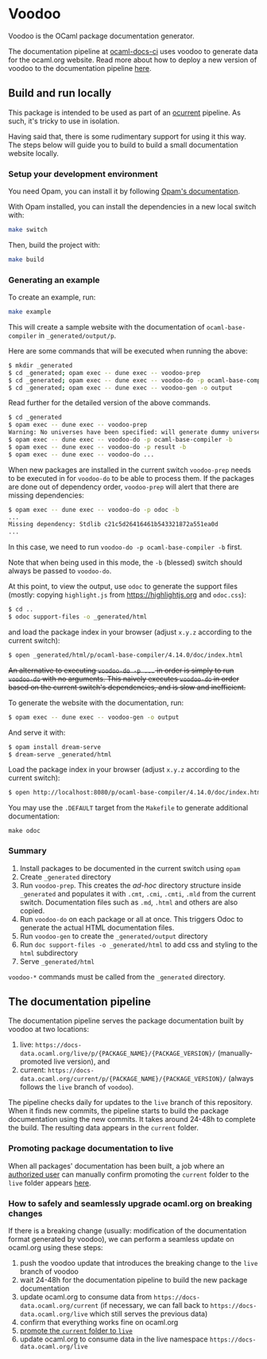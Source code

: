 # Voodoo

Voodoo is the OCaml package documentation generator.

The documentation pipeline at [ocaml-docs-ci](https://github.com/ocurrent/ocaml-docs-ci) uses voodoo to generate data for the ocaml.org website. Read more about how to deploy a new version of voodoo to the documentation pipeline [here](#the-documentation-pipeline).

## Build and run locally

This package is intended to be used as part of an
[ocurrent](https://github.com/ocurrent/ocurrent) pipeline. As such,
it's tricky to use in isolation.

Having said that, there is some rudimentary support for using it this way. The steps below will guide you to build to build a small documentation website locally.

### Setup your development environment

You need Opam, you can install it by following [Opam's documentation](https://opam.ocaml.org/doc/Install.html).

With Opam installed, you can install the dependencies in a new local switch with:

```bash
make switch
```

Then, build the project with:

```bash
make build
```

### Generating an example

To create an example, run:

```bash
make example
```

This will create a sample website with the documentation of `ocaml-base-compiler` in `_generated/output/p`.

Here are some commands that will be executed when running the above:

```bash
$ mkdir _generated
$ cd _generated; opam exec -- dune exec -- voodoo-prep
$ cd _generated; opam exec -- dune exec -- voodoo-do -p ocaml-base-compiler -b
$ cd _generated; opam exec -- dune exec -- voodoo-gen -o output
```

Read further for the detailed version of the above commands.

```bash
$ cd _generated
$ opam exec -- dune exec -- voodoo-prep
Warning: No universes have been specified: will generate dummy universes
$ opam exec -- dune exec -- voodoo-do -p ocaml-base-compiler -b
$ opam exec -- dune exec -- voodoo-do -p result -b
$ opam exec -- dune exec -- voodoo-do ...
```

When new packages are installed in the current switch `voodoo-prep` needs to be executed in
for `voodoo-do` to be able to process them. If the packages are done out of dependency order,
 `voodoo-prep` will alert that there are missing dependencies:

```bash
$ opam exec -- dune exec -- voodoo-do -p odoc -b
...
Missing dependency: Stdlib c21c5d26416461b543321872a551ea0d
...
```

In this case, we need to run `voodoo-do -p ocaml-base-compiler -b` first.

Note that when being used in this mode, the `-b` (blessed) switch should
always be passed to `voodoo-do`.

At this point, to view the output, use `odoc` to generate the support files (mostly: copying `highlight.js` from https://highlightjs.org and `odoc.css`):

```bash
$ cd ..
$ odoc support-files -o _generated/html
```

and load the package index in your browser (adjust `x.y.z` according to the current switch):

```bash
$ open _generated/html/p/ocaml-base-compiler/4.14.0/doc/index.html
```

~~An alternative to executing `voodoo-do -p ...` in order is simply to run
`voodoo-do` with no arguments. This naively executes `voodoo-do` in order
based on the current switch's dependencies, and is slow and inefficient.~~

To generate the website with the documentation, run:

```bash
$ opam exec -- dune exec -- voodoo-gen -o output
```

And serve it with:

```bash
$ opam install dream-serve
$ dream-serve _generated/html
```

Load the package index in your browser (adjust `x.y.z` according to the current switch):

```bash
$ open http://localhost:8080/p/ocaml-base-compiler/4.14.0/doc/index.html
```

You may use the `.DEFAULT` target from the `Makefile` to generate additional
documentation:

```
make odoc
```

### Summary

1. Install packages to be documented in the current switch using `opam`
1. Create `_generated` directory
1. Run `voodoo-prep`. This creates the _ad-hoc_ directory structure inside `_generated` and populates it with `.cmt`, `.cmi`, `.cmti`, `.mld` from the current switch. Documentation files such as `.md`, `.html` and others are also copied.
1. Run `voodoo-do` on each package or all at once. This triggers Odoc to generate the actual HTML documentation files.
1. Run `voodoo-gen` to create the `_generated/output` directory
1. Run `doc support-files -o _generated/html` to add css and styling to the `html` subdirectory
1. Serve `_generated/html`

`voodoo-*` commands must be called from the `_generated` directory.

## The documentation pipeline

The documentation pipeline serves the package documentation built by voodoo at two locations:
1. live: `https://docs-data.ocaml.org/live/p/{PACKAGE_NAME}/{PACKAGE_VERSION}/` (manually-promoted live version), and
2. current: `https://docs-data.ocaml.org/current/p/{PACKAGE_NAME}/{PACKAGE_VERSION}/` (always follows the `live` branch of `voodoo`).

The pipeline checks daily for updates to the `live` branch of this repository. When it finds new commits, the pipeline starts to build the package documentation using the new commits. It takes around 24-48h to complete the build. The resulting data appears in the `current` folder.

### Promoting package documentation to live

When all packages' documentation has been built, a job where an [authorized user](https://github.com/ocurrent/ocaml-docs-ci/blob/main/src/ocaml_docs_ci.ml) can manually confirm promoting the `current` folder to the `live` folder appears [here](https://docs.ci.ocaml.org/jobs). 

### How to safely and seamlessly upgrade ocaml.org on breaking changes

If there is a breaking change (usually: modification of the documentation format generated by voodoo),
we can perform a seamless update on ocaml.org using these steps:

1. push the voodoo update that introduces the breaking change to the `live` branch of voodoo
2. wait 24-48h for the documentation pipeline to build the new package documentation
3. update ocaml.org to consume data from `https://docs-data.ocaml.org/current` (if necessary, we can fall back to `https://docs-data.ocaml.org/live` which still serves the previous data)
4. confirm that everything works fine on ocaml.org
5. [promote the `current` folder to `live`](#promoting-package-documentation-to-live)
6. update ocaml.org to consume data in the live namespace `https://docs-data.ocaml.org/live`
